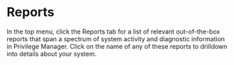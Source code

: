 [title]: # (Reports)
[tags]: # (Reports)
[priority]: # (7000)
# Reports

In the top menu, click the Reports tab for a list of relevant out-of-the-box reports that span a spectrum of system activity and diagnostic information in Privilege Manager. Click on the name of any of these reports to drilldown into details about your system.
